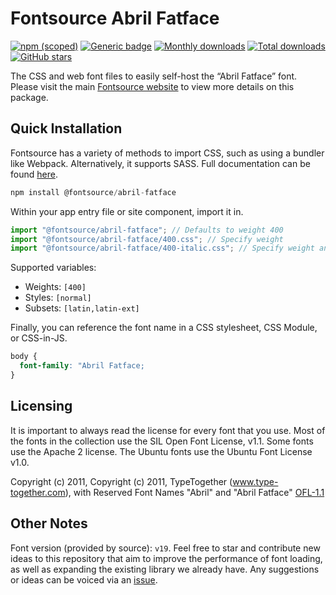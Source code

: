 # Fontsource Abril Fatface

[![npm (scoped)](https://img.shields.io/npm/v/@fontsource/abril-fatface?color=brightgreen)](https://www.npmjs.com/package/@fontsource/abril-fatface) [![Generic badge](https://img.shields.io/badge/fontsource-passing-brightgreen)](https://github.com/fontsource/fontsource) [![Monthly downloads](https://badgen.net/npm/dm/@fontsource/abril-fatface)](https://github.com/fontsource/fontsource) [![Total downloads](https://badgen.net/npm/dt/@fontsource/abril-fatface)](https://github.com/fontsource/fontsource) [![GitHub stars](https://img.shields.io/github/stars/fontsource/fontsource.svg?style=social&label=Star)](https://github.com/fontsource/fontsource/stargazers)

The CSS and web font files to easily self-host the “Abril Fatface” font. Please visit the main [Fontsource website](https://fontsource.org/fonts/abril-fatface) to view more details on this package.

## Quick Installation

Fontsource has a variety of methods to import CSS, such as using a bundler like Webpack. Alternatively, it supports SASS. Full documentation can be found [here](https://beta.fontsource.org/docs/getting-started/introduction).

```javascript
npm install @fontsource/abril-fatface
```

Within your app entry file or site component, import it in.

```javascript
import "@fontsource/abril-fatface"; // Defaults to weight 400
import "@fontsource/abril-fatface/400.css"; // Specify weight
import "@fontsource/abril-fatface/400-italic.css"; // Specify weight and style

```

Supported variables:
- Weights: `[400]`
- Styles: `[normal]`
- Subsets: `[latin,latin-ext]`

Finally, you can reference the font name in a CSS stylesheet, CSS Module, or CSS-in-JS.

```css
body {
  font-family: "Abril Fatface;
}
```

## Licensing
It is important to always read the license for every font that you use.
Most of the fonts in the collection use the SIL Open Font License, v1.1. Some fonts use the Apache 2 license. The Ubuntu fonts use the Ubuntu Font License v1.0.

Copyright (c) 2011, Copyright (c) 2011, TypeTogether (www.type-together.com), with Reserved Font Names "Abril" and "Abril Fatface"
[OFL-1.1](http://scripts.sil.org/OFL)

## Other Notes
Font version (provided by source): `v19`.
Feel free to star and contribute new ideas to this repository that aim to improve the performance of font loading, as well as expanding the existing library we already have. Any suggestions or ideas can be voiced via an [issue](https://github.com/fontsource/fontsource/issues).